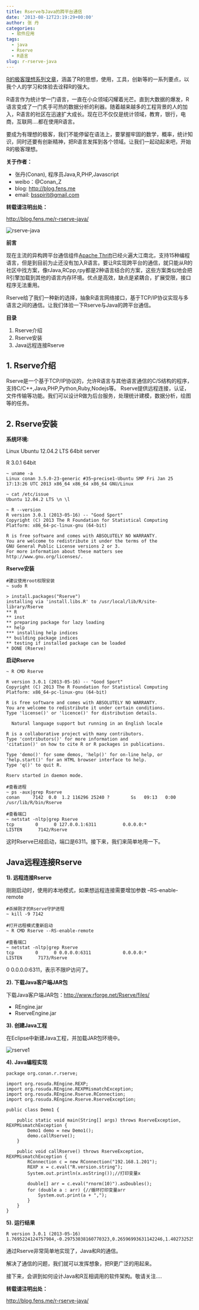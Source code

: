 ```yaml
---
title: Rserve与Java的跨平台通信
date: '2013-08-12T23:19:29+00:00'
author: 张 丹
categories:
  - 软件应用
tags:
  - java
  - Rserve
  - R语言
slug: r-rserve-java
---
```


<a title="R的极客理想系列文章" href="http://blog.fens.me/series-r/" target="_blank">R的极客理想系列文章</a>，涵盖了R的思想，使用，工具，创新等的一系列要点，以我个人的学习和体验去诠释R的强大。

R语言作为统计学一门语言，一直在小众领域闪耀着光芒。直到大数据的爆发，R语言变成了一门炙手可热的数据分析的利器。随着越来越多的工程背景的人的加入，R语言的社区在迅速扩大成长。现在已不仅仅是统计领域，教育，银行，电商，互联网….都在使用R语言。

要成为有理想的极客，我们不能停留在语法上，要掌握牢固的数学，概率，统计知识，同时还要有创新精神，把R语言发挥到各个领域。让我们一起动起来吧，开始R的极客理想。
  
<!--more-->


  
**关于作者：**

  * 张丹(Conan), 程序员Java,R,PHP,Javascript
  * weibo：@Conan_Z
  * blog: <a title="粉丝日志|跨界的IT博客" href="http://blog.fens.me/" target="_blank">http://blog.fens.me</a>
  * email: bsspirit@gmail.com

**转载请注明出处：**
  
<a title="Rserve与Java的跨平台通信" href="http://blog.fens.me/r-rserve-java/" target="_blank">http://blog.fens.me/r-rserve-java/</a>

![rserve-java](http://blog.fens.me/wp-content/uploads/2013/08/rserve-java.png)

**前言**

现在主流的异构跨平台通信组件<a href="http://thrift.apache.org/" target="_blank">Apache Thrift</a>已经火遍大江南北，支持15种编程语言，但是到目前为止还没有加入R语言。要让R实现跨平台的通信，就只能从R的社区中找方案，像rJava,RCpp,rpy都是2种语言结合的方案，这些方案类似地会把R引擎加载到其他的语言内存环境。优点是高效，缺点是紧耦合，扩展受限，接口程序无法重用。

Rserve给了我们一种新的选择，抽象R语言网络接口，基于TCP/IP协议实现与多语言之间的通信。让我们体验一下Rserve与Java的跨平台通信。

**目录**

  1. Rserve介绍
  2. Rserve安装
  3. Java远程连接Rserve

## 1. Rserve介绍

Rserve是一个基于TCP/IP协议的，允许R语言与其他语言通信的C/S结构的程序，支持C/C++,Java,PHP,Python,Ruby,Nodejs等。 Rserve提供远程连接，认证，文件传输等功能。我们可以设计R做为后台服务，处理统计建模，数据分析，绘图等的任务。

## 2. Rserve安装

**系统环境:**
  
Linux Ubuntu 12.04.2 LTS 64bit server
  
R 3.0.1 64bit

    
    ~ uname -a
    Linux conan 3.5.0-23-generic #35~precise1-Ubuntu SMP Fri Jan 25 17:13:26 UTC 2013 x86_64 x86_64 x86_64 GNU/Linux
    
    ~ cat /etc/issue
    Ubuntu 12.04.2 LTS \n \l
    
    ~ R --version
    R version 3.0.1 (2013-05-16) -- "Good Sport"
    Copyright (C) 2013 The R Foundation for Statistical Computing
    Platform: x86_64-pc-linux-gnu (64-bit)
    
    R is free software and comes with ABSOLUTELY NO WARRANTY.
    You are welcome to redistribute it under the terms of the
    GNU General Public License versions 2 or 3.
    For more information about these matters see
    http://www.gnu.org/licenses/.
    

**Rserve安装**

    
    #建议使用root权限安装
    ~ sudo R
    
    > install.packages("Rserve")
    installing via 'install.libs.R' to /usr/local/lib/R/site-library/Rserve
    ** R
    ** inst
    ** preparing package for lazy loading
    ** help
    *** installing help indices
    ** building package indices
    ** testing if installed package can be loaded
    * DONE (Rserve)
    

**启动Rserve**

    
    ~ R CMD Rserve
    
    R version 3.0.1 (2013-05-16) -- "Good Sport"
    Copyright (C) 2013 The R Foundation for Statistical Computing
    Platform: x86_64-pc-linux-gnu (64-bit)
    
    R is free software and comes with ABSOLUTELY NO WARRANTY.
    You are welcome to redistribute it under certain conditions.
    Type 'license()' or 'licence()' for distribution details.
    
      Natural language support but running in an English locale
    
    R is a collaborative project with many contributors.
    Type 'contributors()' for more information and
    'citation()' on how to cite R or R packages in publications.
    
    Type 'demo()' for some demos, 'help()' for on-line help, or
    'help.start()' for an HTML browser interface to help.
    Type 'q()' to quit R.
    
    Rserv started in daemon mode.
    
    #查看进程
    ~ ps -aux|grep Rserve
    conan     7142  0.0  1.2 116296 25240 ?        Ss   09:13   0:00 /usr/lib/R/bin/Rserve
    
    #查看端口
    ~ netstat -nltp|grep Rserve
    tcp        0      0 127.0.0.1:6311          0.0.0.0:*               LISTEN      7142/Rserve
    

这时Rserve已经启动，端口是6311。接下来，我们来简单地用一下。

## Java远程连接Rserve

**1). 远程连接Rserve**
  
刚刚启动时，使用的本地模式，如果想运程连接需要增加参数 &#8211;RS-enable-remote

    
    #杀掉刚才的Rserve守护进程
    ~ kill -9 7142
    
    #打开远程模式重新启动
    ~ R CMD Rserve --RS-enable-remote
    
    #查看端口
    ~ netstat -nltp|grep Rserve
    tcp        0      0 0.0.0.0:6311            0.0.0.0:*               LISTEN      7173/Rserve
    

0 0.0.0.0:6311，表示不限IP访问了。

**2). 下载Java客户端JAR包**
  
下载Java客户端JAR包：http://www.rforge.net/Rserve/files/

  * REngine.jar
  * RserveEngine.jar

**3). 创建Java工程**
  
在Eclipse中新建Java工程，并加载JAR包环境中。
  
![rserve1](http://blog.fens.me/wp-content/uploads/2013/08/rserve1.png)

**4). Java编程实现**

    
    package org.conan.r.rserve;
    
    import org.rosuda.REngine.REXP;
    import org.rosuda.REngine.REXPMismatchException;
    import org.rosuda.REngine.Rserve.RConnection;
    import org.rosuda.REngine.Rserve.RserveException;
    
    public class Demo1 {
    
        public static void main(String[] args) throws RserveException, REXPMismatchException {
            Demo1 demo = new Demo1();
            demo.callRserve();
        }
    
        public void callRserve() throws RserveException, REXPMismatchException {
            RConnection c = new RConnection("192.168.1.201");
            REXP x = c.eval("R.version.string");
            System.out.println(x.asString());//打印变量x
    
            double[] arr = c.eval("rnorm(10)").asDoubles();
            for (double a : arr) {//循环打印变量arr
                System.out.print(a + ",");
            }
        }
    }
    

**5). 运行结果**

    
    R version 3.0.1 (2013-05-16)
    1.7695224124757984,-0.29753038160770323,0.26596993631142246,1.4027325257239547,-0.30663565983302676,-0.17594309812158912,0.10071253841443684,0.9365455161259986,0.11272119436439701,0.5766373030674361,
    

通过Rserve非常简单地实现了，Java和R的通信。
  
解决了通信的问题，我们就可以发挥想象，把R更广泛的用起来。

接下来，会讲到如何设计Java和R互相调用的软件架构。敬请关注&#8230;.

**转载请注明出处：**
  
<a title="Rserve与Java的跨平台通信" href="http://blog.fens.me/r-rserve-java/" target="_blank">http://blog.fens.me/r-rserve-java/</a>
